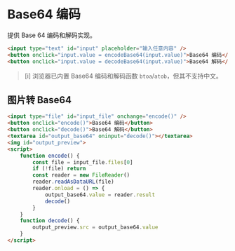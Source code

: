 # Base64 编码
提供 Base 64 编码和解码实现。

```html demo .doc
<input type="text" id="input" placeholder="输入任意内容" />
<button onclick="input.value = encodeBase64(input.value)">Base64 编码</button>
<button onclick="input.value = decodeBase64(input.value)">Base64 解码</button>
```

> [i] 浏览器已内置 Base64 编码和解码函数 `btoa`/`atob`，但其不支持中文。

## 图片转 Base64

```html demo .doc
<input type="file" id="input_file" onchange="encode()" />
<button onclick="encode()">Base64 编码</button>
<button onclick="decode()">Base64 解码</button>
<textarea id="output_base64" oninput="decode()"></textarea>
<img id="output_preview">
<script>
	function encode() {
		const file = input_file.files[0]
		if (!file) return
		const reader = new FileReader()
		reader.readAsDataURL(file)
		reader.onload = () => {
			output_base64.value = reader.result
			decode()
		}
	}
	function decode() {
		output_preview.src = output_base64.value
	}
</script>
```